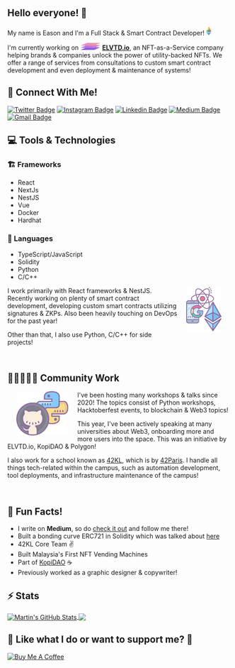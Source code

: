 ## Hello everyone! 👋

<span>
    <span>My name is Eason and I'm a Full Stack & Smart Contract Developer!</span>
    <img src="src/ethereum.svg" height="20px"/>
</span>

I'm currently working on <img src="src/elvtd.svg" height="16px"/> [**ELVTD.io**](https://www.elvtd.io/), an NFT-as-a-Service company helping brands & companies unlock the power of utility-backed NFTs. We offer a range of services from consultations to custom smart contract development and even deployment & maintenance of systems!

## 📱 Connect With Me!

[![Twitter Badge](https://img.shields.io/badge/-@easonchaiii-1ca0f1?style=flat-square&labelColor=1ca0f1&logo=twitter&logoColor=white&link=http://bit.ly/twitter-easonchaiii)](http://bit.ly/twitter-easonchaiii) [![Instagram Badge](https://img.shields.io/badge/-@eason_chai-4D58CE?style=flat-square&labelColor=4D58CE&logo=instagram&logoColor=white&link=http://bit.ly/insta-easonchai)](http://bit.ly/insta-easonchai) [![Linkedin Badge](https://img.shields.io/badge/-easonchai-blue?style=flat-square&logo=Linkedin&logoColor=white&link=https://bit.ly/li-easonchai)](https://bit.ly/li-easonchai) [![Medium Badge](https://img.shields.io/badge/-@easonchaijw-03a57a?style=flat-square&labelColor=000000&logo=Medium&link=http://bit.ly/medium-easonchaijw)](http://bit.ly/medium-easonchaijw)
[![Gmail Badge](https://img.shields.io/badge/-echai2905@gmail.com-c14438?style=flat-square&logo=Gmail&logoColor=white&link=mailto:echai2905@gmail.com)](mailto:echai2905@gmail.com)

## 💻 Tools & Technologies

### 🏗 Frameworks

- React
- NextJs
- NestJS
- Vue
- Docker
- Hardhat

### 🧪 Languages

- TypeScript/JavaScript
- Solidity
- Python
- C/C++

<img src="src/hl1.svg" align="right" height="100px" style="margin:0px 20px">
<p>
I work primarily with React frameworks & NestJS. Recently working on plenty of smart contract development, developing custom smart contracts utilizing signatures & ZKPs. Also been heavily touching on DevOps for the past year!

Other than that, I also use Python, C/C++ for side projects!

</p>

<br />

## 🧑🏿‍🤝‍🧑🏽 Community Work

<img src="src/hl2.svg" align="left" height="100px" style="margin:0px 20px">
<p>
I've been hosting many workshops & talks since 2020! The topics consist of Python workshops, Hacktoberfest events, to blockchain & Web3 topics!

This year, I've been actively speaking at many universities about Web3, onboarding more and more users into the space. This was an initiative by ELVTD.io, KopiDAO & Polygon!

I also work for a school known as [42KL](https://42kl.edu.my/), which is by [42Paris](https://42.fr/en/homepage/). I handle all things tech-related within the campus, such as automation development, tool deployments, and infrastructure maintenance of the campus!

</p>

<br />

## 🍻 Fun Facts!

- I write on **Medium**, so do [check it out](http://bit.ly/medium-easonchaijw) and follow me there!
- Built a bonding curve ERC721 in Solidity which was talked about [here](https://medium.com/@easonchaijw/an-actual-sigmoid-function-in-solidity-6b78d002d8be)
- 42KL Core Team ✌️
- Built Malaysia's First NFT Vending Machines
- Part of [KopiDAO](https://www.kopidao.com/) ☕️
- Previously worked as a graphic designer & copywriter!

## ⚡ Stats

<a href="https://github.com/easonchai/easonchai">
  <img align="center" src="https://github-readme-stats.vercel.app/api?username=easonchai&count_private=true" alt="Martin's GitHub Stats" />
</a>
<a href="https://github.com/easonchai/easonchai">
  <img align="center" src="https://github-readme-stats.vercel.app/api/top-langs/?username=easonchai&hide=html" />
</a>

<br />

## 🎉 Like what I do or want to support me? 🎉

<a href="http://bit.ly/bmac-eason" target="_blank"><img src="https://cdn.buymeacoffee.com/buttons/v2/default-red.png" alt="Buy Me A Coffee" height="45px" width="162px" ></a>

<!--
Assets from icons8: https://icons8.com/icon/pack/logos/dusk
 -->
